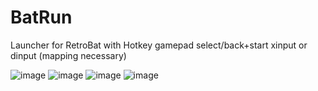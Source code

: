 # BatRun
Launcher for RetroBat with Hotkey gamepad select/back+start xinput or dinput (mapping necessary)

![image](https://github.com/user-attachments/assets/fa99931f-ac81-4b3c-a970-aa43ed7a692c) ![image](https://github.com/user-attachments/assets/c6dd0d01-7bef-430f-a36e-7e391bc7162e)
![image](https://github.com/user-attachments/assets/1cade0ac-fc17-45a3-ae97-8cd6d57fc19b)
![image](https://github.com/user-attachments/assets/42cc5acd-c0bc-4336-b0ed-0a7e5b87fdec) 

